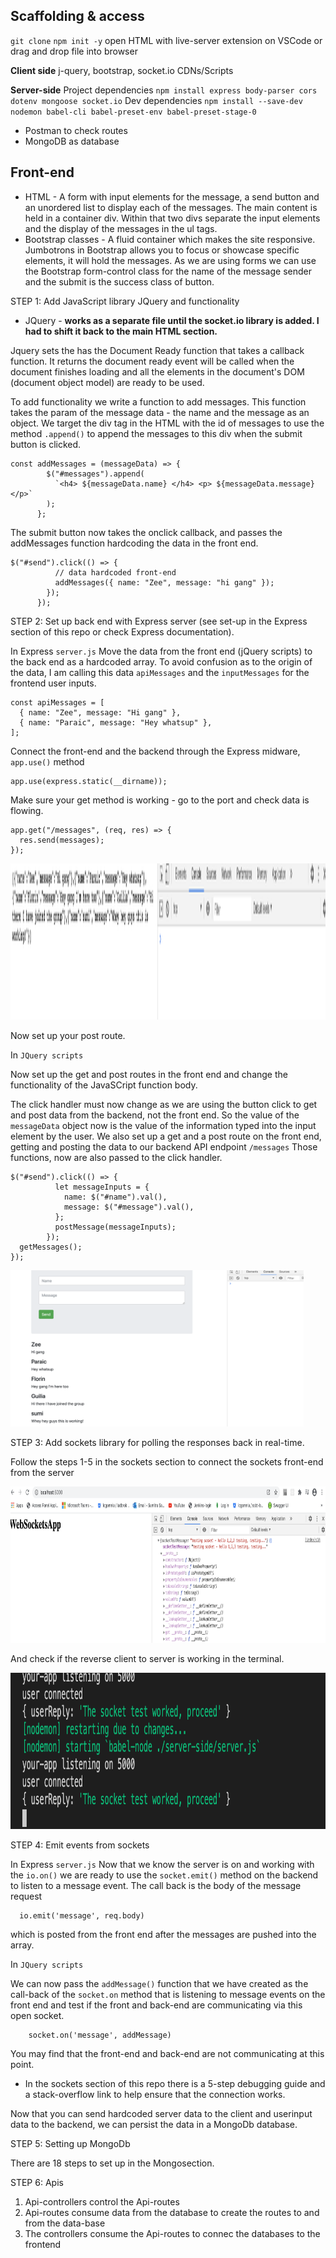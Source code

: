 ## Scaffolding & access

`git clone`
`npm init -y`
open HTML with live-server extension on VSCode or drag and drop file into browser

**Client side**
j-query, bootstrap, socket.io CDNs/Scripts

**Server-side**
Project dependencies
`npm install express body-parser cors dotenv mongoose socket.io`
Dev dependencies
`npm install --save-dev nodemon babel-cli babel-preset-env babel-preset-stage-0`

- Postman to check routes
- MongoDB as database

## Front-end

- HTML - A form with input elements for the message, a send button and an unordered list to display each of the messages. The main content is held in a container div. Within that two divs separate the input elements and the display of the messages in the ul tags.
- Bootstrap classes - A fluid container which makes the site responsive. Jumbotrons in Bootstrap allows you to focus or showcase specific elements, it will hold the messages. As we are using forms we can use the Bootstrap form-control class for the name of the message sender and the submit is the success class of button.

STEP 1: Add JavaScript library JQuery and functionality

- JQuery - **works as a separate file until the socket.io library is added. I had to shift it back to the main HTML section.**

Jquery sets the has the Document Ready function that takes a callback function. It
returns the document ready event will be called when the document finishes loading and all the elements in the document's DOM (document object model) are ready to be used.

To add functionality we write a function to add messages. This function takes the param of the message data - the name and the message as an object. We target the div tag in the HTML with the id of messages to use the method `.append()` to append the messages to this div when the submit button is clicked.

```
const addMessages = (messageData) => {
        $("#messages").append(
          `<h4> ${messageData.name} </h4> <p> ${messageData.message} </p>`
        );
      };
```

The submit button now takes the onclick callback, and passes the addMessages function hardcoding the data in the front end.

```
$("#send").click(() => {
          // data hardcoded front-end
          addMessages({ name: "Zee", message: "hi gang" });
        });
      });
```

STEP 2: Set up back end with Express server (see set-up in the Express section of this repo or check Express documentation).

In Express `server.js` Move the data from the front end (jQuery scripts) to the back end as a hardcoded array. To avoid confusion as to the origin of the data, I am calling this data `apiMessages` and the `inputMessages` for the frontend user inputs.

```
const apiMessages = [
  { name: "Zee", message: "Hi gang" },
  { name: "Paraic", message: "Hey whatsup" },
];
```

Connect the front-end and the backend through the Express midware, `app.use()` method

```
app.use(express.static(__dirname));
```

Make sure your get method is working - go to the port and check data is flowing.

```
app.get("/messages", (req, res) => {
  res.send(messages);
});
```

<img src="/nodeJS-app/assets/data-client-to-server.png" alt="console data flow check" height="250"/>

Now set up your post route.

In `JQuery scripts`

Now set up the get and post routes in the front end and change the functionality of the JavaSCript function body.

The click handler must now change as we are using the button click to get and post data from the backend, not the front end. So the value of the `messageData` object now is the value of the information typed into the input element by the user. We also set up a get and a post route on the front end, getting and posting the data to our backend API endpoint `/messages`
Those functions, now are also passed to the click handler.

```
$("#send").click(() => {
          let messageInputs = {
            name: $("#name").val(),
            message: $("#message").val(),
          };
          postMessage(messageInputs);
        });
  getMessages();
});
```

<img src="/nodeJS-app/assets/data-server-to-client.png" alt="server data flow check" height="250"/>

STEP 3: Add sockets library for polling the responses back in real-time.

Follow the steps 1-5 in the sockets section to connect the sockets front-end from the server

<img src="/nodeJS-app/assets/socket-test-server-to-client.png" alt="sockets data flow check" height="250"/>

And check if the reverse client to server is working in the terminal.

<img src="/nodeJS-app/assets/socket-test.png" alt="sockets data flow check" height="250"/>

STEP 4: Emit events from sockets

In Express `server.js`
Now that we know the server is on and working with the `io.on()` we are ready to use the `socket.emit()` method on the backend to listen to a message event. The call back is the body of the message request

```
  io.emit('message', req.body)
```

which is posted from the front end after the messages are pushed into the array.

In `JQuery scripts`

We can now pass the `addMessage()` function that we have created as the call-back of the `socket.on` method that is listening to message events on the front end and test if the front and back-end are communicating via this open socket.

```
    socket.on('message', addMessage)
```

You may find that the front-end and back-end are not communicating at this point.

- In the sockets section of this repo there is a 5-step debugging guide and a stack-overflow link to help ensure that the connection works.

Now that you can send hardcoded server data to the client and userinput data to the backend, we can persist the data in a MongoDb database.

STEP 5: Setting up MongoDb

There are 18 steps to set up in the Mongosection.

STEP 6: Apis

1. Api-controllers control the Api-routes
2. Api-routes consume data from the database to create the routes to and from the data-base
3. The controllers consume the Api-routes to connec the databases to the frontend
